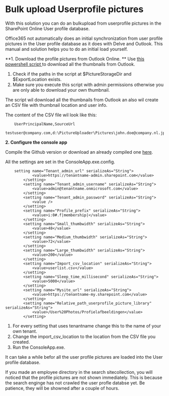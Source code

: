 # Bulk upload Userprofile pictures

With this solution you can do an bulkupload from userprofile pictures in the SharePoint Online User profile database.

Office365 not automatically does an initial synchronization from user profile pictures in the User profile database  as it does with Delve and Outlook.  This manual and solution helps you to do an initial load yourself.


**1. Download  the profile pictures from Outlook Online. **
  Use [this powershell script ](https://drive.google.com/file/d/1mzGZdV_xXQrvJ7iX_WXns688R8nK0WZM/view?usp=sharing "this") to download all the  thumbnails from Outlook. 

1. Check if the paths in the script at $PictureStorageDir and $ExportLocation exists.
2. Make sure you execute this script with admin permissions otherwise you are only able to download your own thumbnail.

The script wil download all the thumbnails from Outlook an also wil create an CSV file with thumbnail location and user info.

The content of the CSV file wil look like this:

		UserPrincipalName,SourceUrl
		testuser@company.com,d:\PictureUploader\Pictures\john.doe@company.nl.jpg

**2. Configure the console app**

Compile the Github version or download an already compiled one [here](https://drive.google.com/open?id=1yjc8b4bZRvIPZclLf0kgsmNeVozZ0_Rq "here").

All the settings are set in the ConsoleApp.exe.config. 

		setting name="Tenant_admin_url" serializeAs="String">
                <value>https://tenantname-admin.sharepoint.com</value>
            </setting>
            <setting name="Tenant_admin_username" serializeAs="String">
                <value>admin@tenantname.onmicrosoft.com</value>
            </setting>
            <setting name="Tenant_admin_password" serializeAs="String">
                <value />
            </setting>
            <setting name="Profile_prefix" serializeAs="String">
                <value>i:0#.f|membership|</value>
            </setting>
            <setting name="Small_thumbwidth" serializeAs="String">
                <value>48</value>
            </setting>
            <setting name="Medium_thumbwidth" serializeAs="String">
                <value>72</value>
            </setting>
            <setting name="Large_thumbwidth" serializeAs="String">
                <value>200</value>
            </setting>
            <setting name="Import_csv_location" serializeAs="String">
                <value>userlist.csv</value>
            </setting>
            <setting name="Sleep_time_millisecond" serializeAs="String">
                <value>5000</value>
            </setting>
            <setting name="Mysite_url" serializeAs="String">
                <value>https://tenantname-my.sharepoint.com</value>
            </setting>
            <setting name="Relative_path_userprofile_picture_library" serializeAs="String">
                <value>/User%20Photos/Profielafbeeldingen</value>
            </setting>


1.  For every setting that uses tenantname change this to the name of your own tenant. 
2.  Change the import_csv_location to the location from the CSV file you created.
3.  Run the ConsoleApp.exe.

It can take a while befor all the user profile pictures are loaded into the User profile database. 

If you made an employee directory in the search sitecollection, you will noticed that the profile pictures are not shown immediately. This is because the search enginge has not crawled the user profle databse yet. Be patience, they will be showned after a couple of hours. 






  

















